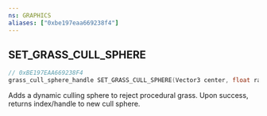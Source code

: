 ```yaml
---
ns: GRAPHICS
aliases: ["0xbe197eaa669238f4"]
---
```

## SET_GRASS_CULL_SPHERE

```c
// 0xBE197EAA669238F4
grass_cull_sphere_handle SET_GRASS_CULL_SPHERE(Vector3 center, float radius);
```

Adds a dynamic culling sphere to reject procedural grass. Upon success, returns index/handle to new cull sphere.


